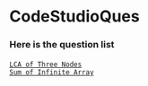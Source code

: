 # CodeStudioQues
### Here is the question list

<a href="https://www.codingninjas.com/codestudio/problems/lca-of-three-nodes_794944">```LCA of Three Nodes``` <a> <br>
<a href="https://www.codingninjas.com/codestudio/problems/sum-of-infinite-array_873335">```Sum of Infinite Array``` <a>
